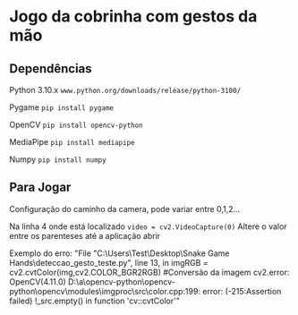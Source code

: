 # Jogo da cobrinha com gestos da mão

## Dependências

Python 3.10.x ```www.python.org/downloads/release/python-3100/```

Pygame 
```pip install pygame```

OpenCV
```pip install opencv-python```

MediaPipe
```pip install mediapipe```

Numpy
```pip install numpy```


## Para Jogar

Configuração do caminho da camera, pode variar entre 0,1,2...

Na linha 4 onde está localizado
```video = cv2.VideoCapture(0)```
Altere o valor entre os parenteses até a aplicação abrir

Exemplo do erro:
"File "C:\Users\Test\Desktop\Snake Game Hands\deteccao_gesto_teste.py", line 13, in <module>
    imgRGB = cv2.cvtColor(img,cv2.COLOR_BGR2RGB) #Conversão da imagem
cv2.error: OpenCV(4.11.0) D:\a\opencv-python\opencv-python\opencv\modules\imgproc\src\color.cpp:199: error: (-215:Assertion failed) 
!_src.empty() in function 'cv::cvtColor'"

